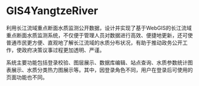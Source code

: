 # GIS4YangtzeRiver
利用长江流域重点断面水质监测公开数据，设计并实现了基于WebGIS的长江流域重点断面水质监测系统，不仅便于管理人员对数据进行高效、便捷地更新，还可使普通市民更方便、直观地了解长江流域的水质分布状况，有助于推动政务公开工作，使政府决策议事过程更加透明、严谨。

系统主要功能包括登录校验、图层展示、数据库编辑、站点查询、水质参数统计图表展示、水质分类热力图展示等。其中，因登录角色不同，用户在登录后可使用的页面功能也不同。
